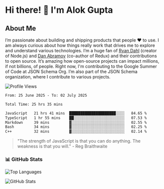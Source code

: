 # Hi there! 👋 I'm Alok Gupta

## About Me
I’m passionate about building and shipping products that people ❤️ to use. I am always curious about how things really work that drives me to explore and understand various technologies. I’m a huge fan of [Ryan Dahl](https://github.com/ry) (creator of Node.js) and [Dan Abramov](https://github.com/gaearon) (co-author of Redux) and their contributions to open source. It’s amazing how open-source projects can impact millions, if not billions, of people. Right now, I'm contributing to the Google Summer of Code at JSON Schema Org. I’m also part of the JSON Schema organization, where I contribute to various projects.

![Profile Views](https://komarev.com/ghpvc/?username=aialok&label=Profile%20views&color=0e75b6&style=flat)

<!--START_SECTION:waka-->

```txt
From: 25 June 2025 - To: 02 July 2025

Total Time: 25 hrs 35 mins

JavaScript   21 hrs 41 mins  █████████████████████░░░░   84.65 %
TypeScript   1 hr 55 mins    ██░░░░░░░░░░░░░░░░░░░░░░░   07.53 %
Markdown     39 mins         ▓░░░░░░░░░░░░░░░░░░░░░░░░   02.55 %
Bash         34 mins         ▓░░░░░░░░░░░░░░░░░░░░░░░░   02.25 %
C++          32 mins         ▓░░░░░░░░░░░░░░░░░░░░░░░░   02.14 %
```

<!--END_SECTION:waka-->

> "The strength of JavaScript is that you can do anything. The weakness is that you will." - Reg Braithwaite



### 📊 GitHub Stats
![Top Languages](https://github-readme-stats.vercel.app/api/top-langs/?username=aialok&layout=compact)

![GitHub Stats](https://github-readme-stats-peach-pi.vercel.app/api?username=aialok&show_icons=true&hide_title=true&include_all_commits=true&count_private=true&bg_color=45,2b8eaf,b222a8&text_color=ffffff&icon_color=ffffff&title_color=ffffff&border_color=000000)



